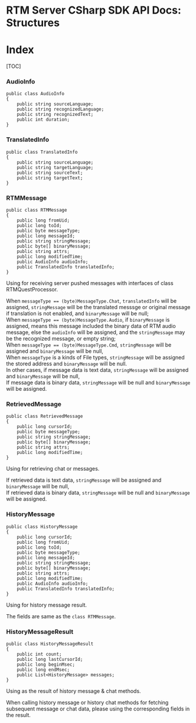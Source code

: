 # RTM Server CSharp SDK API Docs: Structures

# Index

[TOC]

### AudioInfo

    public class AudioInfo
    {
        public string sourceLanguage;
        public string recognizedLanguage;
        public string recognizedText;
        public int duration;
    }

### TranslatedInfo

    public class TranslatedInfo
    {
        public string sourceLanguage;
        public string targetLanguage;
        public string sourceText;
        public string targetText;
    }

### RTMMessage

    public class RTMMessage
    {
        public long fromUid;
        public long toId;
        public byte messageType;
        public long messageId;
        public string stringMessage;
        public byte[] binaryMessage;
        public string attrs;
        public long modifiedTime;
        public AudioInfo audioInfo;
        public TranslatedInfo translatedInfo;
    }

Using for receiving server pushed messages with interfaces of class RTMQuestProcessor.

When `messageType == (byte)MessageType.Chat`, `translatedInfo` will be assigned, `stringMessage` will be the translated messsge or original message if translation is not enabled, and `binaryMessage` will be null;  
When `messageType == (byte)MessageType.Audio`, if `binaryMessage` is assigned, means this message included the binary data of RTM audio message, else the `audioInfo` will be assigned, and the `stringMessage` may be the recognized message, or empty string;  
When `messageType == (byte)MessageType.Cmd`, `stringMessage` will be assigned and `binaryMessage` will be null,  
When `messageType` is a kinds of File types, `stringMessage` will be assigned the stored address and `binaryMessage` will be null.  
In other cases, if message data is text data, `stringMessage` will be assigned and `binaryMessage` will be null,  
If message data is binary data, `stringMessage` will be null and `binaryMessage` will be assigned.

### RetrievedMessage

    public class RetrievedMessage
    {
        public long cursorId;
        public byte messageType;
        public string stringMessage;
        public byte[] binaryMessage;
        public string attrs;
        public long modifiedTime;
    }

Using for retrieving chat or messages.

If retrieved data is text data, `stringMessage` will be assigned and `binaryMessage` will be null,  
If retrieved data is binary data, `stringMessage` will be null and `binaryMessage` will be assigned.

### HistoryMessage

    public class HistoryMessage
    {
        public long cursorId;
        public long fromUid;
        public long toId;
        public byte messageType;
        public long messageId;
        public string stringMessage;
        public byte[] binaryMessage;
        public string attrs;
        public long modifiedTime;
        public AudioInfo audioInfo;
        public TranslatedInfo translatedInfo;
    }

Using for history message result.

The fields are same as the `class RTMMessage`.

### HistoryMessageResult

    public class HistoryMessageResult
    {
        public int count;
        public long lastCursorId;
        public long beginMsec;
        public long endMsec;
        public List<HistoryMessage> messages;
    }

Using as the result of history message & chat methods.

When calling history message or history chat methods for fetching subsequent message or chat data, please using the corresponding fields in the result.